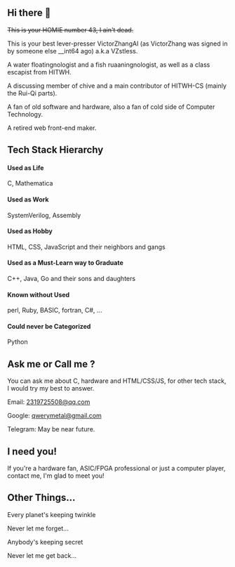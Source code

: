 ## Hi there 👋

<del>This is your HOMIE number 43, I ain't dead.</del>

This is your best lever-presser VictorZhangAI (as VictorZhang was signed in by someone else __int64 ago) a.k.a VZstless.

A water floatingnologist and a fish ruaaningnologist, as well as a class escapist from HITWH.

A discussing member of chive and a main contributor of HITWH-CS (mainly the Rui-Qi parts).

A fan of old software and hardware, also a fan of cold side of Computer Technology.

A retired web front-end maker.

## Tech Stack Hierarchy

#### Used as Life

C, Mathematica

#### Used as Work

SystemVerilog, Assembly

#### Used as Hobby

HTML, CSS, JavaScript and their neighbors and gangs

#### Used as a Must-Learn way to Graduate

C++, Java, Go and their sons and daughters

#### Known without Used

perl, Ruby, BASIC, fortran, C#, ...

#### Could never be Categorized

Python

## Ask me or Call me ?

You can ask me about C, hardware and HTML/CSS/JS, for other tech stack, I would try my best to answer.

Email: 2319725508@qq.com

Google: qwerymetal@gmail.com

Telegram: May be near future.

## I need you!

If you're a hardware fan, ASIC/FPGA professional or just a computer player, contact me, I'm glad to meet you! 

## Other Things...

Every planet's keeping twinkle

Never let me forget...

Anybody's keeping secret

Never let me get back...

